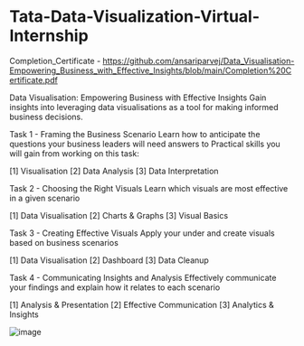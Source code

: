 # Tata-Data-Visualization-Virtual-Internship

Completion_Certificate - https://github.com/ansariparvej/Data_Visualisation-Empowering_Business_with_Effective_Insights/blob/main/Completion%20Certificate.pdf

Data Visualisation: Empowering Business with Effective Insights
Gain insights into leveraging data visualisations as a tool for making informed business decisions.

Task 1 - Framing the Business Scenario
Learn how to anticipate the questions your business leaders will need answers to
Practical skills you will gain from working on this task:

[1] Visualisation
[2] Data Analysis
[3] Data Interpretation

Task 2 - Choosing the Right Visuals
Learn which visuals are most effective in a given scenario

[1] Data Visualisation
[2] Charts & Graphs
[3] Visual Basics

Task 3 - Creating Effective Visuals
Apply your under and create visuals based on business scenarios

[1] Data Visualisation
[2] Dashboard
[3] Data Cleanup

Task 4 - Communicating Insights and Analysis
Effectively communicate your findings and explain how it relates to each scenario

[1] Analysis & Presentation
[2] Effective Communication
[3] Analytics & Insights

![image](https://user-images.githubusercontent.com/97459174/235720953-b9e57b93-f12c-49be-8909-5757c5246d0b.png)

